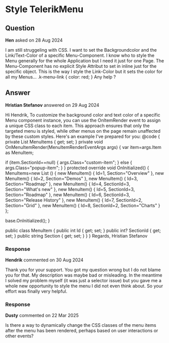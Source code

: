 # Style TelerikMenu

## Question

**Hen** asked on 28 Aug 2024

I am still struggeling with CSS. I want to set the Backgroundcolor and the Link/Text-Color of a specific Menu-Component. I know who to style the Menu generally for the whole Application but I need it just for one Page. The Menu-Component has no explicit Style Attribut to set in inline just for the specific object. This is the way I style the Link-Color but it sets the color for all my Menus... .k-menu-link { color: red; } Any help ?

## Answer

**Hristian Stefanov** answered on 29 Aug 2024

Hi Hendrik, To customize the background color and text color of a specific Menu component instance, you can use the OnItemRender event to assign a unique CSS class to each item. This approach ensures that only the targeted menu is styled, while other menus on the page remain unaffected by these custom styles. Here's an example I've prepared for you: <TelerikMenu Data="@MenuItems" ParentIdField="@nameof(MenuItem.SectionId)" IdField="@nameof(MenuItem.Id)" TextField="@nameof(MenuItem.Section)" OnItemRender="@OnMenuItemRender"> </TelerikMenu> <style>.custom-item,.popup-item { background-color: #bbb; color: green!important;
} </style> <TelerikMenu Data="@MenuItems" ParentIdField="@nameof(MenuItem.SectionId)" IdField="@nameof(MenuItem.Id)" TextField="@nameof(MenuItem.Section)"> </TelerikMenu> @code {
private List <MenuItem> MenuItems { get; set; } private void OnMenuItemRender(MenuItemRenderEventArgs args)
{
var item=args.Item as MenuItem;

if (item.SectionId==null)
{
args.Class="custom-item";
}
else
{
args.Class="popup-item";
}
} protected override void OnInitialized()
{
MenuItems=new List <MenuItem> ()
{
new MenuItem()
{
Id=1,
Section="Overview"
},
new MenuItem()
{
Id=2,
Section="Demos"
},
new MenuItem()
{
Id=3,
Section="Roadmap"
},
new MenuItem()
{
Id=4,
SectionId=3,
Section="What's new"
},
new MenuItem()
{
Id=5,
SectionId=3,
Section="Roadmap"
},
new MenuItem()
{
Id=6,
SectionId=3,
Section="Release History"
},
new MenuItem()
{
Id=7,
SectionId=2,
Section="Grid"
},
new MenuItem()
{
Id=8,
SectionId=2,
Section="Charts"
}
};

base.OnInitialized();
}

public class MenuItem
{
public int Id { get; set; }
public int? SectionId { get; set; }
public string Section { get; set; }
}
} Regards, Hristian Stefanov

### Response

**Hendrik** commented on 30 Aug 2024

Thank you for your support. You got my question wrong but I do not blame you for that. My description was maybe bad or misleading. In the meantime I solved my problem myself (it was just a selector issue) but you gave me a whole new opportunity to style the menu I did not even think about. So your effort was finally very helpful.

### Response

**Dusty** commented on 22 Mar 2025

Is there a way to dynamically change the CSS classes of the menu items after the menu has been rendered, perhaps based on user interactions or other events?

